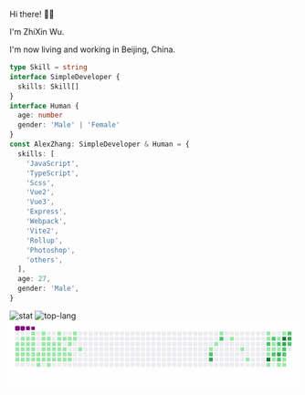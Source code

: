 Hi there! 👋🏻

I'm ZhiXin Wu.

I'm now living and working in Beijing, China.

```typescript
type Skill = string
interface SimpleDeveloper {
  skills: Skill[]
}
interface Human {
  age: number
  gender: 'Male' | 'Female'
}
const AlexZhang: SimpleDeveloper & Human = {
  skills: [
    'JavaScript',
    'TypeScript',
    'Scss',
    'Vue2',
    'Vue3',
    'Express',
    'Webpack',
    'Vite2',
    'Rollup',
    'Photoshop',
    'others',
  ],
  age: 27,
  gender: 'Male',
}
```

![stat](https://github-readme-stats.vercel.app/api?username=alexzhang1030)
![top-lang](https://github-readme-stats.vercel.app/api/top-langs/?username=alexzhang1030&layout=compact)
![snake](https://raw.githubusercontent.com/alexzhang1030/alexzhang1030/main/assets/github-contribution-grid-snake.gif)
